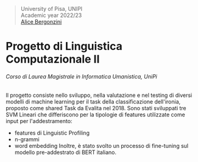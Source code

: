 > University of Pisa, UNIPI \
> Academic year 2022/23 \
> [Alice Bergonzini](https://github.com/alicebergonzini) 


# Progetto di Linguistica Computazionale II
###### Corso di Laurea Magistrale in Informatica Umanistica, UniPi
Il progetto consiste nello sviluppo, nella valutazione e nel testing di diversi modelli di machine learning per il task della classificazione dell'ironia, proposto come shared Task da Evalita nel 2018. Sono stati sviluppati tre SVM Lineari che differiscono per la tipologie di features utilizzate come input per l'addestramento: 
- features di Linguistic Profiling
- n-grammi
- word embedding
Inoltre, è stato svolto un processo di fine-tuning sul modello pre-addestrato di BERT italiano.
